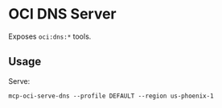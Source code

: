 # OCI DNS Server

Exposes `oci:dns:*` tools.

## Usage
Serve:
```
mcp-oci-serve-dns --profile DEFAULT --region us-phoenix-1
```
